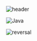 ![header](https://capsule-render.vercel.app/api?type=slice)




![Java](https://img.shields.io/badge/java-%23ED8B00.svg?style=for-the-badge&logo=openjdk&logoColor=white)



![reversal](https://capsule-render.vercel.app/api?type=slice&reversal=true&color=gradient)
